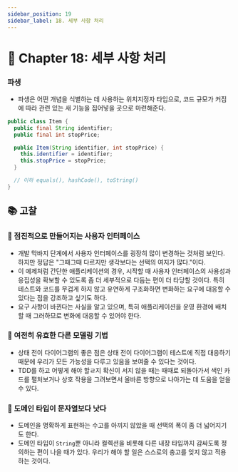 ```yaml
---
sidebar_position: 19
sidebar_label: 18. 세부 사항 처리
---
```


# 🌈 Chapter 18: 세부 사항 처리

### 파생
- 파생은 어떤 개념을 식별하는 데 사용하는 위치지정자 타입으로, 코드 규모가 커짐에 따라 관련 있는 새 기능을 집어넣을 곳으로 마련해준다.

```java
public class Item {
  public final String identifier;
  public final int stopPrice;

  public Item(String identifier, int stopPrice) {
    this.identifier = identifier;
    this.stopPrice = stopPrice;
  }

  // 이하 equals(), hashCode(), toString()
}
```

## 📚 고찰

### 🎈 점진적으로 만들어지는 사용자 인터페이스
- 개발 막바지 단계에서 사용자 인터페이스를 굉장히 많이 변경하는 것처럼 보인다. 하지만 정답은 "그때그때 다르지만 생각보다는 선택의 여지가 많다."이다.
- 이 예제처럼 간단한 애플리케이션의 경우, 시작할 때 사용자 인터페이스의 사용성과 응집성을 확보할 수 있도록 좀 더 세부적으로 다듬는 편이 더 타당할 것이다. 특히 테스트와 코드를 무겁게 하지 않고 유연하게 구조화하면 변화하는 요구에 대응할 수 있다는 점을 강조하고 싶기도 하다.
- 요구 사항이 바뀐다는 사실을 알고 있으며, 특히 애플리케이션을 운영 환경에 배치할 때 그러하므로 변화에 대응할 수 있어야 한다.

### 🎈 여전히 유효한 다른 모델링 기법
- 상태 전이 다이어그램의 좋은 점은 상태 전이 다이어그램이 테스트에 직접 대응하기 때문에 우리가 모든 가능성을 다루고 있음을 보여줄 수 있다는 것이다.
- TDD를 하고 어떻게 해야 할ㄹ지 확신이 서지 않을 때는 때때로 되돌아가서 색인 카드를 펼처보거나 상호 작용을 그려보면서 올바른 방향으로 나아가는 데 도움을 얻을 수 있다.

### 🎈 도메인 타입이 문자열보다 낫다
- 도메인을 명확하게 표현하는 수고를 아끼지 않았을 때 선택의 폭이 좀 더 넓어지기도 한다.
- 도메인 타입이 `String`뿐 아니라 컬렉션을 비롯해 다른 내장 타입까지 감싸도록 정의하는 편이 나을 때가 있다. 우리가 해야 할 일은 스스로의 충고를 잊지 않고 적용하는 것이다.

